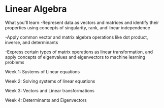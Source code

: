 # Linear Algebra

What you'll learn
-Represent data as vectors and matrices and identify their properties using concepts of singularity, rank, and linear independence

-Apply common vector and matrix algebra operations like dot product, inverse, and determinants

-Express certain types of matrix operations as linear transformation, and apply concepts of eigenvalues and eigenvectors to machine learning problems

Week 1: Systems of Linear equations

Week 2: Solving systems of linear equations

Week 3: Vectors and Linear transformations

Week 4: Determinants and Eigenvectors
